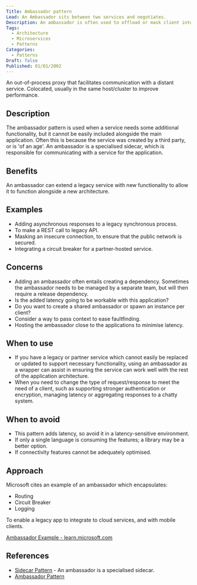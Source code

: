 ```yaml
---
Title: Ambassador pattern
Lead: An Ambassador sits between two services and negotiates.
Description: An ambassador is often used to offload or mask client interoperability issues.
Tags:
  - Architecture
  - Microservices
  - Patterns
Categories:
  - Patterns
Draft: false
Published: 01/01/2002
---
```


An out-of-process proxy that facilitates communication with a distant service. Colocated, usually in the same host/cluster to improve performance.

## Description

The ambassador pattern is used when a service needs some additional functionality, but it cannot be easily included alongside the main application. Often this is because the service was created by a third party, or is 'of an age'. An ambassador is a specialised sidecar, which is responsible for communicating with a service for the application.

## Benefits

An ambassador can extend a legacy service with new functionality to allow it to function alongside a new architecture.

## Examples

* Adding asynchronous responses to a legacy synchronous process.
* To make a REST call to legacy API.
* Masking an insecure connection, to ensure that the public network is secured.
* Integrating a circuit breaker for a partner-hosted service.

## Concerns

* Adding an ambassador often entails creating a dependency. Sometimes the ambassador needs to be managed by a separate team, but will then require a release dependency.
* Is the added latency going to be workable with this application?
* Do you want to create a shared ambassador or spawn an instance per client?
* Consider a way to pass context to ease faultfinding.
* Hosting the ambassador close to the applications to minimise latency.

## When to use

* If you have a legacy or partner service which cannot easily be replaced or updated to support necessary functionality, using an ambassador as a wrapper can assist in ensuring the service can work well with the rest of the application architecture.
* When you need to change the type of request/response to meet the need of a client, such as supporting stronger authentication or encryption, managing latency or aggregating responses to a chatty system.

## When to avoid

* This pattern adds latency, so avoid it in a latency-sensitive environment.
* If only a single language is consuming the features; a library may be a better option.
* If connectivity features cannot be adequately optimised.

## Approach

Microsoft cites an example of an ambassador which encapsulates:

* Routing
* Circuit Breaker
* Logging

To enable a legacy app to integrate to cloud services, and with mobile clients.

[Ambassador Example - learn.microsoft.com](https://learn.microsoft.com/en-us/azure/architecture/patterns/ambassador#example)

## References

* [Sidecar Pattern](https://learn.microsoft.com/en-us/azure/architecture/patterns/sidecar) - An ambassador is a specialised sidecar.
* [Ambassador Pattern](https://learn.microsoft.com/en-us/azure/architecture/patterns/ambassador)
